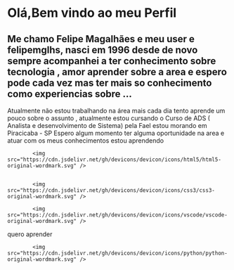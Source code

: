 # Olá,Bem vindo ao meu Perfil 
## Me chamo Felipe Magalhães e meu user e felipemglhs, nasci em 1996 desde de novo sempre acompanhei a ter conhecimento sobre tecnologia , amor aprender sobre a area e espero pode cada vez mas ter mais so conhecimento como experiencias sobre ... 
 Atualmente não estou trabalhando na área mais cada dia tento aprende um pouco sobre o assunto , atualmente estou cursando o Curso de ADS ( Analista e desenvolvimento de Sistema) pela Fael 
estou morando em Piracicaba - SP 
 Espero algum momento ter alguma oportunidade na area e atuar com os meus conhecimentos
 estou aprendendo 
 
            <img src="https://cdn.jsdelivr.net/gh/devicons/devicon/icons/html5/html5-original-wordmark.svg" />
          
          
            <img src="https://cdn.jsdelivr.net/gh/devicons/devicon/icons/css3/css3-original-wordmark.svg" />
          
            <img src="https://cdn.jsdelivr.net/gh/devicons/devicon/icons/vscode/vscode-original-wordmark.svg" />
          
   quero aprender 
   
            <img src="https://cdn.jsdelivr.net/gh/devicons/devicon/icons/python/python-original-wordmark.svg" />
          
